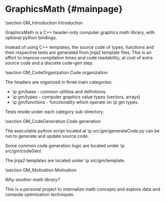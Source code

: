 # GraphicsMath {#mainpage}

\section GM_Introduction Introduction

GraphicsMath is a C++ header-only computer graphics math library, with optional python bindings.

Instead of using C++ templates, the source code of types, functions and their respective tests 
are generated from jinja2 template files.  This is an effort to improve compilation times and code readability, 
at cost of extra source code and a discrete code-gen step.

\section GM_CodeOrganization Code organization

The headers are organized in three main categories:
- \p gm/base - common utilities and definitions.
- \p gm/types - computer graphics value types (vectors, arrays)
- \p gm/functions - functionality which operate on \p gm types.

Tests reside under each category sub-directory.

\section GM_CodeGeneration Code generation

The executable python script located at \p src/gm/generateCode.py can be run to generate and update source code.

Some common code generation logic are located under \p src/gm/codeGen/.

The jinja2 templates are located under \p src/gm/template.

\section GM_Motivation Motivation

<em>Why another math library?</em>  

This is a personal project to internalize math concepts and explore data and compute optimization techniques.
